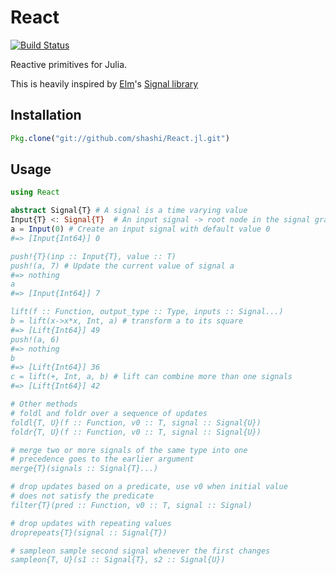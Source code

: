 # React

[![Build Status](https://travis-ci.org/shashi/React.jl.png)](https://travis-ci.org/shashi/React.jl)

Reactive primitives for Julia.

This is heavily inspired by [Elm](http://elm-lang.org/)'s [Signal library](http://library.elm-lang.org/catalog/evancz-Elm/0.12/Signal)

## Installation

```julia
Pkg.clone("git://github.com/shashi/React.jl.git")
```

## Usage

```julia
using React

abstract Signal{T} # A signal is a time varying value
Input{T} <: Signal{T}  # An input signal -> root node in the signal graph
a = Input(0) # Create an input signal with default value 0
#=> [Input{Int64}] 0

push!{T}(inp :: Input{T}, value :: T)
push!(a, 7) # Update the current value of signal a
#=> nothing
a
#=> [Input{Int64}] 7

lift(f :: Function, output_type :: Type, inputs :: Signal...)
b = lift(x->x*x, Int, a) # transform a to its square
#=> [Lift{Int64}] 49
push!(a, 6)
#=> nothing
b
#=> [Lift{Int64}] 36
c = lift(+, Int, a, b) # lift can combine more than one signals
#=> [Lift{Int64}] 42

# Other methods
# foldl and foldr over a sequence of updates
foldl{T, U}(f :: Function, v0 :: T, signal :: Signal{U})
foldr{T, U}(f :: Function, v0 :: T, signal :: Signal{U})

# merge two or more signals of the same type into one
# precedence goes to the earlier argument
merge{T}(signals :: Signal{T}...)

# drop updates based on a predicate, use v0 when initial value
# does not satisfy the predicate
filter{T}(pred :: Function, v0 :: T, signal :: Signal)

# drop updates with repeating values
droprepeats{T}(signal :: Signal{T})

# sampleon sample second signal whenever the first changes
sampleon{T, U}(s1 :: Signal{T}, s2 :: Signal{U})
```
